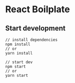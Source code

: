 # React Boilplate

## Start development
```
// install dependencies
npm install
// or
yarn install

// start dev
npm start
// or
yarn start
```